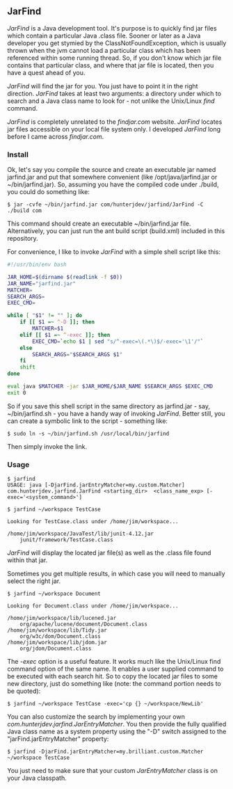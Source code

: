 ## JarFind
*JarFind* is a Java development tool. It's purpose is to quickly find jar files which contain a particular Java .class file. Sooner or later as a Java developer you get stymied by the ClassNotFoundException, which is usually thrown when the jvm cannot load a particular class which has been referenced within some running thread. So, if you don't know which jar file contains that particular class, and where that jar file is located, then you have a quest ahead of you.

*JarFind* will find the jar for you. You just have to point it in the right direction. *JarFind* takes at least two arguments: a directory under which to search and a Java class name to look for - not unlike the Unix/Linux *find* command.

*JarFind* is completely unrelated to the *findjar.com* website. *JarFind* locates jar files accessible on your local file system only. I developed *JarFind* long before I came across *findjar.com*.

### Install
Ok, let's say you compile the source and create an executable jar named jarfind.jar and put that somewhere convenient (like /opt/java/jarfind.jar or ~/bin/jarfind.jar). So, assuming you have the compiled code under ./build, you could do something like:

    $ jar -cvfe ~/bin/jarfind.jar com/hunterjdev/jarfind/JarFind -C ./build com

This command should create an executable ~/bin/jarfind.jar file. Alternatively, you can just run the ant build script (build.xml) included in this repository.

For convenience, I like to invoke *JarFind* with a simple shell script like this:

```bash
#!/usr/bin/env bash

JAR_HOME=$(dirname $(readlink -f $0))
JAR_NAME="jarfind.jar"
MATCHER=
SEARCH_ARGS=
EXEC_CMD=

while [ "$1" != "" ]; do
    if [[ $1 =~ ^-D ]]; then
        MATCHER=$1
    elif [[ $1 =~ ^-exec ]]; then
        EXEC_CMD=`echo $1 | sed "s/^-exec=\(.*\)$/-exec='\1'/"`
    else
        SEARCH_ARGS="$SEARCH_ARGS $1"
    fi
    shift
done

eval java $MATCHER -jar $JAR_HOME/$JAR_NAME $SEARCH_ARGS $EXEC_CMD
exit 0
```
So if you save this shell script in the same directory as jarfind.jar - say, ~/bin/jarfind.sh - you have a handy way of invoking *JarFind*. Better still, you can create a symbolic link to the script - something like:

    $ sudo ln -s ~/bin/jarfind.sh /usr/local/bin/jarfind

Then simply invoke the link.

### Usage

    $ jarfind
    USAGE: java [-DjarFind.jarEntryMatcher=my.custom.Matcher] com.hunterjdev.jarfind.JarFind <starting_dir>  <class_name_exp> [-exec='<system_command>']

    $ jarfind ~/workspace TestCase

    Looking for TestCase.class under /home/jim/workspace...

    /home/jim/workspace/JavaTest/lib/junit-4.12.jar
    	junit/framework/TestCase.class

*JarFind* will display the located jar file(s) as well as the .class file found within that jar.

Sometimes you get multiple results, in which case you will need to manually select the right jar.

    $ jarfind ~/workspace Document

    Looking for Document.class under /home/jim/workspace...

    /home/jim/workspace/lib/lucened.jar
    	org/apache/lucene/document/Document.class
    /home/jim/workspace/lib/Tidy.jar
    	org/w3c/dom/Document.class
    /home/jim/workspace/lib/jdom.jar
    	org/jdom/Document.class

The <em>-exec</em> option is a useful feature. It works much like the Unix/Linux find command option of the same name. It enables a user supplied command to be executed with each search hit. So to copy the located jar files to some new directory, just do something like (note: the command portion needs to be quoted):

    $ jarfind ~/workspace TestCase -exec='cp {} ~/workspace/NewLib'

You can also customize the search by implementing your own *com.hunterjdev.jarfind.JarEntryMatcher*. You then provide the fully qualified Java class name as a system property using the "-D" switch assigned to the "jarFind.jarEntryMatcher" property:


    $ jarfind -DjarFind.jarEntryMatcher=my.brilliant.custom.Matcher ~/workspace TestCase

You just need to make sure that your custom *JarEntryMatcher* class is on your Java classpath.
